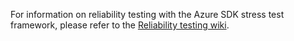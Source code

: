 For information on reliability testing with the Azure SDK stress test framework, please refer to the [Reliability testing wiki](https://aka.ms/azsdk/stress).